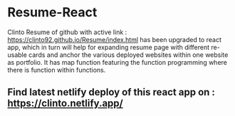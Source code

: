# Resume-React
Clinto Resume of github with active link : https://clinto92.github.io/Resume/index.html has been upgraded to react app, which in turn will help for expanding resume page with different re-usable cards and anchor the various deployed websites within one website as portfolio. It has map function featuring the function programming where there is function within functions.
## Find latest netlify deploy of this react app on : https://clinto.netlify.app/
